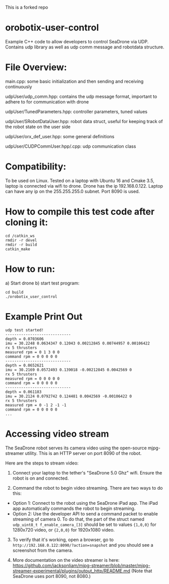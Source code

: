 This is a forked repo

# orobotix-user-control
Example C++ code to allow developers to control SeaDrone via UDP.
Contains udp library as well as udp comm message and robotdata structure.

# File Overview:
main.cpp: some basic initialization and then sending and receiving continuously

udpUser/udp_comm.hpp: contains the udp message format, important to adhere to for communication with drone

udpUser/TunedParameters.hpp: controller parameters, tuned values

udpUser/SRobotDataUser.hpp: robot data struct, useful for keeping track of the robot state on the user side

udpUser/orx_def_user.hpp: some general definitions

udpUser/CUDPCommUser.hpp/.cpp: udp communication class

# Compatibility:
To be used on Linux. Tested on a laptop with Ubuntu 16 and Cmake 3.5, laptop is connected via wifi to drone. Drone has the ip 192.168.0.122. Laptop can have any ip on the 255.255.255.0 subnet. Port 8090 is used.

# How to compile this test code after cloning it:
```
cd /catkin_ws
rmdir -r devel
rmdir -r build
catkin_make
```

# How to run:
a) Start drone
b) start test program:
```
cd build
./orobotix_user_control
```

# Example Print Out
```
udp test started!
-----------------------------
depth = 0.0703606
imu = 30.2248 0.0634347 0.12043 0.00212845 0.00744957 0.00106422
rx 5 thrusters
measured rpm = 0 1 3 0 0
command rpm = 0 0 0 0 0
-----------------------------
depth = 0.0652621
imu = 30.2169 0.0572493 0.139018 -0.00212845 0.0042569 0
rx 5 thrusters
measured rpm = 0 0 0 0 0
command rpm = 0 0 0 0 0
-----------------------------
depth = 0.061183
imu = 30.2124 0.0792742 0.124481 0.0042569 -0.00106422 0
rx 5 thrusters
measured rpm = 0 -1 2 -1 -1
command rpm = 0 0 0 0 0
...
```

# Accessing video stream
The SeaDrone robot serves its camera video using the open-source mjpg-streamer utility. This is an HTTP server on port 8090 of the robot.

Here are the steps to stream video:

1) Connect your laptop to the tether's "SeaDrone 5.0 Ghz" wifi. Ensure the robot is on and connected.

2) Command the robot to begin video streaming. There are two ways to do this:
 - Option 1: Connect to the robot using the SeaDrone iPad app. The iPad app automatically commands the robot to begin streaming.
 - Option 2: Use the developer API to send a command packet to enable streaming of camera 0. To do that, the part of the struct named `udp_uint8_t f_enable_camera_[3]` should be set to values ``{1,0,0}`` for 1280x720 video, or ``{2,0,0}`` for 1920x1080 video.

3) To verify that it's working, open a browser, go to `http://192.168.0.122:8090/?action=snapshot` and you should see a screenshot from the camera.

4) More documentation on the video streamer is here:
 https://github.com/jacksonliam/mjpg-streamer/blob/master/mjpg-streamer-experimental/plugins/output_http/README.md (Note that SeaDrone uses port 8090, not 8080.)
